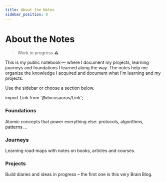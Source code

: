 ```yaml
---
title: About the Notes
sidebar_position: 0
---
```


# About the Notes

> Work in progress :warning:

This is my public notebook — where I document my projects, learning journeys and foundations I learned along the way. The notes help me organize the knowledge I acquired and document what I'm learning and my projects.

Use the sidebar or choose a section below.

import Link from '@docusaurus/Link';

<div className="cardsGrid">

<Link className="card" to="/notes/category/foundations">
  <h3>Foundations</h3>
  <p>Atomic concepts that power everything else: protocols, algorithms, patterns …</p>
</Link>

<Link className="card" to="/notes/category/journeys">
  <h3>Journeys</h3>
  <p>Learning road‑maps with notes on books, articles and courses.</p>
</Link>

<Link className="card" to="/notes/category/projects">
  <h3>Projects</h3>
  <p>Build diaries and ideas in progress – the first one is this very Brain Blog.</p>
</Link>

</div>
